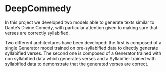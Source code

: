 # DeepCommedy

In this project we developed two models able to generate texts similar to Dante’s Divine Comedy, with particular attention given to making sure that verses are correctly syllabified.  
  
Two different architectures have been developed: the first is composed of a single Generator model trained on pre-syllabified data to directly generate syllabified verses. The second one is composed of a Generator trained with non syllabified data which generates verses and a Syllabifier trained with syllabified data to demonstrate that the generated verses are correct.  
